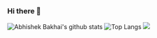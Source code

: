 ### Hi there 👋

![Abhishek Bakhai's github stats](https://github-readme-stats.vercel.app/api?username=yudiz-abhishek&theme=dark&show_icons=true,prs&count_private=true)
![Top Langs](https://github-readme-stats.vercel.app/api/top-langs/?username=yudiz-abhishek&theme=dark&show_icons=true&layout=compact&hide=JavaScript&count_private=true)
[<img src="https://img.shields.io/badge/linkedin-%230077B5.svg?&style=for-the-badge&logo=linkedin&logoColor=white" />](https://www.linkedin.com/in/abhishek-bakhai-895b15143)



<!--
**yudiz-abhishek/yudiz-abhishek** is a ✨ _special_ ✨ repository because its `README.md` (this file) appears on your GitHub profile.

Here are some ideas to get you started:

- 🔭 I’m currently working on ...
- 🌱 I’m currently learning ...
- 👯 I’m looking to collaborate on ...
- 🤔 I’m looking for help with ...
- 💬 Ask me about ...
- 📫 How to reach me: ...
- 😄 Pronouns: ...
- ⚡ Fun fact: ...
-->
